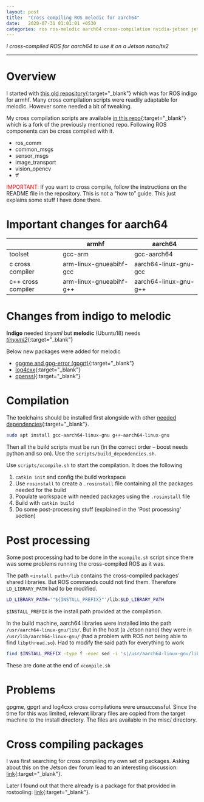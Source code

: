 ```yaml
---
layout: post
title:  "Cross compiling ROS melodic for aarch64"
date:   2020-07-31 01:01:01 +0530
categories: ros ros-melodic aarch64 cross-compilation nvidia-jetson jetson-nano
---
```


*I cross-compiled ROS for aarch64 to use it on a Jetson nano/tx2*

---

# Overview

I started with [this old repository][1]{:target="_blank"} which was for ROS indigo for armhf. Many cross compilation 
scripts were readily adaptable for melodic. However some needed a bit of tweaking.

My cross compilation scripts are available [in this repo][2]{:target="_blank"} which is a fork of the previously 
mentioned repo. Following ROS components can be cross compiled with it.

* ros_comm
* common_msgs
* sensor_msgs
* image_transport
* vision_opencv
* tf

<font color="red">IMPORTANT:</font> If you want to cross compile, follow the instructions on the README file in the 
repository. This is not a “how to” guide. This just explains some stuff I have done there.


# Important changes for aarch64

|                    | armhf                   | aarch64               |
|--------------------|-------------------------|-----------------------|
| toolset            | gcc-arm                 | gcc-aarch64           |
| c cross compiler   | arm-linux-gnueabihf-gcc | aarch64-linux-gnu-gcc |
| c++ cross compiler | arm-linux-gnueabihf-g++ | aarch64-linux-gnu-g++ |

# Changes from indigo to melodic

**Indigo** needed *tinyxml* but **melodic** (Ubuntu18) needs [*tinyxml2*][3]{:target="_blank"}

Below new packages were added for melodic

* [gpgme and gpg-error (gpgrt)][4]{:target="_blank"}
* [log4cxx][5]{:target="_blank"}
* [openssl][6]{:target="_blank"}

# Compilation

The toolchains should be installed first alongside with other [needed dependencies][7]{:target="_blank"}.

```sh
sudo apt install gcc-aarch64-linux-gnu g++-aarch64-linux-gnu
```

Then all the build scripts must be run (in the correct order – boost needs python and so on). Use the 
`scripts/build_dependencies.sh`.

Use `scripts/xcompile.sh` to start the compilation. It does the following

1. `catkin init` and config the build workspace
2. Use `rosinstall` to create a `.rosinstall` file containing all the packages needed for the build
3. Populate workspace with needed packages using the `.rosinstall` file
4. Build with `catkin build`
5. Do some post-processing stuff (explained in the 'Post processing' section)

# Post processing

Some post processing had to be done in the `xcompile.sh` script since there was some problems running the cross-compiled 
ROS as it was.

The path `<install path>/lib` contains the cross-compiled packages' shared libraries. But ROS commands could not find 
them. Therefore `LD_LIBRARY_PATH` had to be modified.

```sh
LD_LIBRARY_PATH='"${INSTALL_PREFIX}"'/lib:$LD_LIBRARY_PATH
```

`$INSTALL_PREFIX` is the install path provided at the compilation.

In the build machine, aarch64 libraries were installed into the path `/usr/aarch64-linux-gnu/lib/`. But in the host 
(a Jetson nano) they were in `/usr/lib/aarch64-linux-gnu/` (had a problem with ROS not being able to find 
`libpthread.so`). Had to modify the said path for everything to work

```sh
find $INSTALL_PREFIX -type f -exec sed -i 's|/usr/aarch64-linux-gnu/lib/|/usr/lib/aarch64-linux-gnu/|g' {} \;
```

These are done at the end of `xcompile.sh`

# Problems

gpgme, gpgrt and log4cxx cross compilations were unsuccessful. Since the time for this was limited, relevant library 
files are copied from the target machine to the install directory. The files are available in the misc/ directory.

# Cross compiling packages

I was first searching for cross compiling my own set of packages. Asking about this on the Jetson dev forum lead to an 
interesting discussion: [link][8]{:target="_blank"}.

Later I found out that there already is a package for that provided in rostooling: [link][9]{:target="_blank"}.

[1]: https://github.com/mktk1117/ROS_ARM_CROSSCOMPILE
[2]: https://github.com/teshanshanuka/ROS_crosscompile
[3]: http://www.grinninglizard.com/tinyxml2/
[4]: https://www.gnupg.org/software/gpgme/index.html
[5]: https://logging.apache.org/log4cxx/latest_stable/
[6]: https://www.openssl.org/
[7]: https://github.com/teshanshanuka/ROS_crosscompile/blob/melodic_aarch64/scripts/build_dependencies.sh
[8]: https://forums.developer.nvidia.com/t/cross-compile-my-ros-package-for-nvidia-jetson-tx2/142926/12
[9]: https://github.com/ros-tooling/cross_compile

